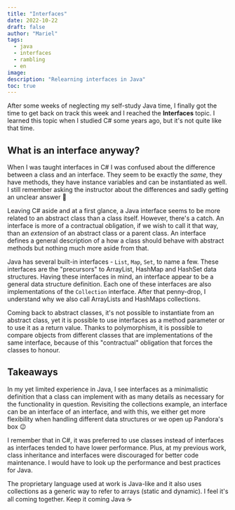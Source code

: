 ```yaml
---
title: "Interfaces"
date: 2022-10-22
draft: false
author: "Mariel"
tags:
  - java
  - interfaces
  - rambling
  - en
image: 
description: "Relearning interfaces in Java"
toc: true
---
```


After some weeks of neglecting my self-study Java time, I finally got the time 
to get back on track this week and I reached the **Interfaces** topic. I learned 
this topic when I studied C# some years ago, but it's not quite like that time.
<!--more-->

## What is an interface anyway?

When I was taught interfaces in C# I was confused about the difference between
a class and an interface. They seem to be exactly the *same*, they have methods,
they have instance variables and can be instantiated as well. I still remember
asking the instructor about the differences and sadly getting an unclear answer 
:zany_face:

Leaving C# aside and at a first glance, a Java interface seems to be more 
related to an abstract class than a class itself. However, there's a catch. An 
interface is more of a contractual obligation, if we wish to call it that way, 
than an *extension* of an abstract class or a parent class. An interface defines 
a general description of a how a class should behave with abstract methods but
nothing much more aside from that.

Java has several built-in interfaces - `List`, `Map`, `Set`, to name a few. 
These interfaces are the "precursors" to ArrayList, HashMap and HashSet data 
structures. Having these interfaces in mind, an interface appear to be a general 
data structure definition. Each one of these interfaces are also implementations 
of the `Collection` interface. After that penny-drop, I understand why we also 
call ArrayLists and HashMaps collections.

Coming back to abstract classes, it's not possible to instantiate from an
abstract class, yet it is possible to use interfaces as a method parameter or 
to use it as a return value. Thanks to polymorphism, it is possible to compare
objects from different classes that are implementations of the same interface,
because of this "contractual" obligation that forces the classes to honour.

## Takeaways

In my yet limited experience in Java, I see interfaces as a minimalistic
definition that a class can implement with as many details as necessary for the
functionality in question. Revisiting the collections example, an interface
can be an interface of an interface, and with this, we either get more 
flexibility when handling different data structures or we open up Pandora's box 
:wink:

I remember that in C#, it was preferred to use classes instead of interfaces as
interfaces tended to have lower performance. Plus, at my previous work, class
inheritance and interfaces were discouraged for better code maintenance. I
would have to look up the performance and best practices for Java.

The proprietary language used at work is Java-like and it also uses collections
as a generic way to refer to arrays (static and dynamic). I feel it's all coming
together. Keep it coming Java :coffee: